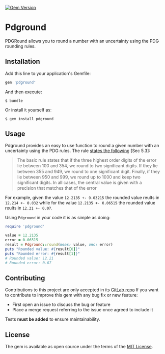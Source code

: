 [![Gem Version](https://badge.fury.io/rb/pdground.svg)](https://badge.fury.io/rb/pdground)
# Pdground

PDGRound allows you to round a number with an uncertainty using the PDG rounding rules.

## Installation

Add this line to your application's Gemfile:

```ruby
gem 'pdground'
```

And then execute:

    $ bundle

Or install it yourself as:

    $ gem install pdground

## Usage

Pdground provides an easy to use function to round a given number with an uncertainty using the PDG rules. The rule [states the following](http://pdg.lbl.gov/2010/reviews/rpp2010-rev-rpp-intro.pdf) [Sec 5.3]:

> The basic rule states that if the three highest order digits of the error lie between 100 and 354, we round to two signiﬁcant digits. If they lie between 355 and 949, we round to one signiﬁcant digit. Finally, if they lie between 950 and 999, we round up to 1000 and keep two signiﬁcant digits. In all cases, the central value is given with a precision that matches that of the error

For example, given the value `12.2135 +- 0.03215` the rounded value reults in `12.214 +- 0.032` while for the value `12.2135 +- 0.06515` the rounded value reults in `12.21 +- 0.07`.

Using `Pdground` in your code it is as simple as doing:

```ruby
require 'pdground'

value = 12.2135
error = 0.06515
result = Pdground::round(meas: value, unc: error)
puts "Rounded value: #{result[0]}"
puts "Rounded error: #{result[1]}"
# Rounded value: 12.21
# Rounded error: 0.07 
```

## Contributing

Contributions to this project are only accepted in its [GitLab repo](https://gitlab.com/jparaque/pdground)
If you want to contribute to improve this gem with any bug fix or new feature:
* First open an issue to discuss the bug or feature
* Place a merge request referring to the issue once agreed to include it

Tests **must be added** to ensure maintainability.

## License

The gem is available as open source under the terms of the [MIT License](https://opensource.org/licenses/MIT).
